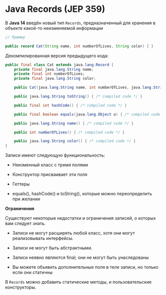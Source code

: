 # Java Records (JEP 359)

В **Java 14** введён новый тип `Records`, предназначенный для хранения в объекте какой-то неизменяемой информации

```java
// Пример

public record Cat(String name, int numberOfLives, String color) { }

```

Декомпилированная версия предыдущего кода:

```java
public final class Cat extends java.lang.Record {
    private final java.lang.String name;
    private final int numberOfLives;
    private final java.lang.String color;

    public Cat(java.lang.String name, int numberOfLives, java.lang.String color) { /* compiled code */ }

    public java.lang.String toString() { /* compiled code */ }

    public final int hashCode() { /* compiled code */ }

    public final boolean equals(java.lang.Object o) { /* compiled code */ }

    public java.lang.String name() { /* compiled code */ }

    public int numberOfLives() { /* compiled code */ }

    public java.lang.String color() { /* compiled code */ }
}
```

Записи имеют следующую функциональность:

- Неизменный класс с тремя полями

- Конструктор присваивает эти поля

- Геттеры

- equals(), hashCode() и toString(), которые можно переопределить при желании

**Ограничения**

Существуют некоторые недостатки и ограничения записей, о которых вам следует знать.

- Записи не могут расширять любой класс, хотя они могут 
реализовывать интерфейсы.

- Записи не могут быть абстрактными.

- Записи неявно являются final; они не могут быть унаследованы

- Вы можете объявить дополнительные поля в теле записи, но только если они статичны

В `Records` можно добавить статические методы, и пользовательские конструкторы.